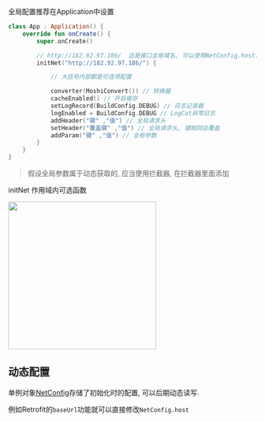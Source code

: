 全局配置推荐在Application中设置
```kotlin
class App : Application() {
    override fun onCreate() {
        super.onCreate()

        // http://182.92.97.186/  这是接口全局域名, 可以使用NetConfig.host读写
        initNet("http://182.92.97.186/") {

            // 大括号内部都是可选项配置

            converter(MoshiConvert()) // 转换器
            cacheEnabled() // 开启缓存
            setLogRecord(BuildConfig.DEBUG) // 日志记录器
            logEnabled = BuildConfig.DEBUG // LogCat异常日志
            addHeader("键" ,"值") // 全局请求头
            setHeader("覆盖键" ,"值") // 全局请求头, 键相同会覆盖
            addParam("键" ,"值") // 全局参数
        }
    }
}
```

> 假设全局参数属于动态获取的, 应当使用拦截器, 在拦截器里面添加

initNet 作用域内可选函数

<img src="https://i.imgur.com/G8W4oDX.png" width="300"/>

## 动态配置

单例对象[NetConfig](api/net/com.drake.net/-net-config/index.md)存储了初始化时的配置, 可以后期动态读写.

例如Retrofit的`baseUrl`功能就可以直接修改`NetConfig.host`


